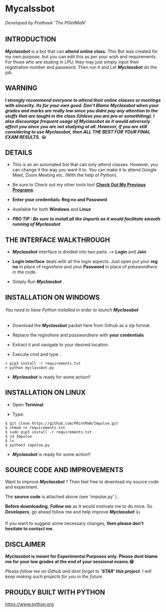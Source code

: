 # Mycalssbot
###### Developed by Pratheek 'The P0intMaN'


## INTRODUCTION

**_Myclassbot_** is a bot that can  **attend online class.** This Bot was created for my own purpose, but you can edit this as per your wish and requirements. For those who are studing in LPU, they may just simply input their registration number and password. Then run it and Let **_Myclassbot_** do the job.


## WARNING

**_I strongly recommend everyone to attend their online classes or meetings with sincerity. Its for your own good. Don't Blame Myclassbot when your grades and marks are really low since you didnt pay any attention to the stuffs that are taught in the class (Unless you are pro or somethihng). I also discourage frequent usage of Myclassbot as it would adversely affect you since you are not studying at all. However, if you are still considering to use Myclassbot, then ALL THE BEST FOR YOUR FINAL EXAM RESULTS._** 😂  

## DETAILS

- This is an an automated bot that can only attend classes. However, you can change it the way you want it to. You can make it to attend Google Meet, Zoom Meeting etc. (With the help of Python). 

- Be sure to Check out my other tools too! [**Check Out My Previous Programs**](https://github.com/P0intMaN?tab=repositories). 

- **Enter your credentials: Reg no and Password**

- Available for both **Windows** and **Linux**

- **_PRO TIP : Be sure to install all the imports as it would facilitate smooth running of Myclassbot_**


## THE INTERFACE WALKTHROUGH

- **_Myclassbot_** interface is divided into two parts --> **Login** and **Join**

- **Login Interface** deals with all the login aspects. Just open put your **reg no** in place of  *regnohere* and your **Password** in place of *passwordhere* in the code. 

- Simply Run **_Myclassbot_** .



## INSTALLATION ON WINDOWS
###### You need to have Python installed in order to launch **_Myclassbot_**

- Download the **_Myclassbot_** packet here from Github as a zip format.

- Replace the *regnohere* and *passwordhere* with **your credentials**

- Extract it and navigate to your desired location.

- Execute cmd and type :

```
> pip3 install -r requirements.txt
> python myclassbot.py
```
- **_Myclassbot_** is ready for some action!!

## INSTALLATION ON LINUX

- Open **Terminal**

- Type:
 ```
$ git clone https://github.com/P0intMaN/Impulse.git
$ chmod +x requirements.txt
$ sudo pip3 install -r requirements.txt
$ cd Impulse
$ ls
$ python3 impulse.py
 ```

- **_Myclassbot_** is ready for some action!!


## SOURCE CODE AND IMPROVEMENTS

Want to improve **_Myclassbot_** ? Then feel free to download my source code and experiment.

The **source code** is attached above (see 'impulse.py' ) .

**Before downloading**, **_Follow me_** as It would motivate me to do more.  So **_Developers_**, go ahead follow me and help improve **_Myclassbot_** 👍

If you want to suggest some necessary changes, **then please don't hesitate to contact me.**




## DISCLAIMER 

**_Myclassbot_ is meant for Experimental Purposes only. Please dont blame me for your low grades at the end of your sessional exams.😆**

*Please follow me on Github and dont forget to **'STAR' this project**. I will keep making such projects for you in the future.*


## PROUDLY BUILT WITH PYTHON

https://www.python.org
